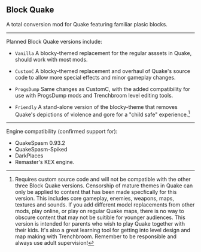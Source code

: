 ## Block Quake
A total conversion mod for Quake featuring familiar plasic blocks.

---

Planned Block Quake versions include:
- `Vanilla` A blocky-themed replacement for the regular asssets in Quake, should work with most mods.

- `CustomC` A blocky-themed replacement and overhaul of Quake's source code to allow more special effects and minor gameplay changes.

- `ProgsDump`  Same changes as CustomC, with the added compatibility for use with ProgsDump mods and Trenchbroom level editing tools.

- `Friendly`  A stand-alone version of the blocky-theme that removes Quake's depictions of violence and gore for a "child safe" experience.[^1]

---

Engine compatibility (confirmed support for):
- QuakeSpasm 0.93.2
- QuakeSpasm-Spiked
- DarkPlaces
- Remaster's KEX engine.

[^1]: Requires custom source code and will not be compatible with the other three Block Quake versions. Censorship of mature themes in Quake can only be applied to content that has been made specfically for this version. This includes core gameplay, enemies, weapons, maps, textures and sounds. If you add different model replacements from other mods, play online, or play on regular Quake maps, there is no way to obscure content that may not be suitible for younger audiences. This version is intended for parents who wish to play Quake together with their kids. It's also a great learning tool for getting into level design and map making with Trenchbroom. Remember to be responsible and always use adult supervision!
